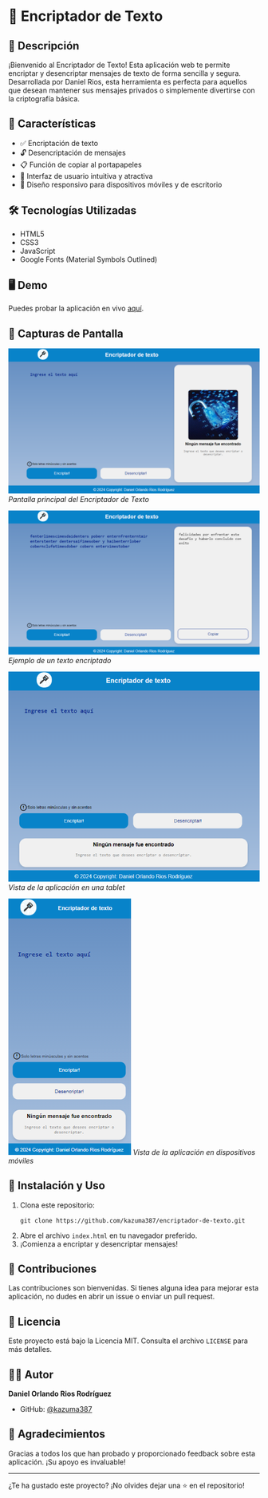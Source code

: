 # 🔐 Encriptador de Texto

## 📝 Descripción

¡Bienvenido al Encriptador de Texto! Esta aplicación web te permite encriptar y desencriptar mensajes de texto de forma sencilla y segura. Desarrollada por Daniel Rios, esta herramienta es perfecta para aquellos que desean mantener sus mensajes privados o simplemente divertirse con la criptografía básica.

## 🚀 Características

- ✅ Encriptación de texto
- 🔓 Desencriptación de mensajes
- 📋 Función de copiar al portapapeles
- 🎨 Interfaz de usuario intuitiva y atractiva
- 📱 Diseño responsivo para dispositivos móviles y de escritorio

## 🛠️ Tecnologías Utilizadas

- HTML5
- CSS3
- JavaScript
- Google Fonts (Material Symbols Outlined)

## 🖥️ Demo

Puedes probar la aplicación en vivo [aquí](https://kazuma387.github.io/encriptador-de-texto).

## 📸 Capturas de Pantalla

![Pantalla Principal](screenshots/encriptador-pantalla-principal.png)
*Pantalla principal del Encriptador de Texto*

![Resultado de Encriptación](screenshots/encriptador-resultado.png)
*Ejemplo de un texto encriptado*

![Versión Tablet](screenshots/encriptador-tablet.png)
*Vista de la aplicación en una tablet*

![Versión Móvil](screenshots/encriptador-movil.png)
*Vista de la aplicación en dispositivos móviles*

## 🔧 Instalación y Uso

1. Clona este repositorio:
   ```
   git clone https://github.com/kazuma387/encriptador-de-texto.git
   ```
2. Abre el archivo `index.html` en tu navegador preferido.
3. ¡Comienza a encriptar y desencriptar mensajes!

## 🤝 Contribuciones

Las contribuciones son bienvenidas. Si tienes alguna idea para mejorar esta aplicación, no dudes en abrir un issue o enviar un pull request.

## 📄 Licencia

Este proyecto está bajo la Licencia MIT. Consulta el archivo `LICENSE` para más detalles.

## 👨‍💻 Autor

**Daniel Orlando Rios Rodríguez**

- GitHub: [@kazuma387](https://github.com/kazuma387)

## 🙏 Agradecimientos

Gracias a todos los que han probado y proporcionado feedback sobre esta aplicación. ¡Su apoyo es invaluable!

---

¿Te ha gustado este proyecto? ¡No olvides dejar una ⭐️ en el repositorio!
